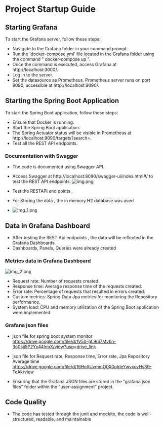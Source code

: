 # Project Startup Guide

## Starting Grafana

To start the Grafana server, follow these steps:
  - Navigate to the Grafana folder in your command prompt.
  - Run the 'docker-compose.yml' file located in the Grafana folder using the command " docker-compose up ".
  - Once the command is executed, access Grafana at http://localhost:3000/.
  - Log in to the server.
  - Set the datasource as Prometheus. Prometheus server runs on port 9090, accessible at http://localhost:9090/.


## Starting the Spring Boot Application

To start the Spring Boot application, follow these steps:

 - Ensure that Docker is running.
 - Start the Spring Boot application.
 - The Spring Actuator status will be visible in Prometheus at http://localhost:9090/targets?search=. 
 - Test all the REST API endpoints.

### Documentation with Swagger
 - The code is documented using Swagger API. 
 - Access Swagger at http://localhost:8080/swagger-ui/index.html#/ to test the REST API endpoints.
![img.png](img.png)
 - Test the RESTAPI end points ,

 - For Storing the data , the in memory H2 database was used
 - ![img_1.png](img_1.png)

## Data in Grafana Dashboard

 - After testing the REST Api endpoints , the data will be reflected in the Grafana Dashboards.
 - Dashboards, Panels, Queries were already created 

### Metrics data in Grafana Dashboard
![img_2.png](img_2.png)

  - Request rate: Number of requests created.
  - Response time: Average response time of the requests created.
  - Error rate: Percentage of requests that resulted in errors created.
  - Custom metrics: Spring Data Jpa metrics for monitoring the Repository performance.
  - System load: CPU and memory utilization of the Spring Boot application were implemented

### Grafana json files

- json file for spring boot system monitor
https://drive.google.com/file/d/1V50-gL9rij7Mvbn-3o0sjj5P2Yx44hmX/view?usp=drive_link


- json file for Request rate, Response time, Error rate, Jpa Repository Average time
  https://drive.google.com/file/d/16HnAUvmmO0X0pIrleYwvxcvHs39-TeAk/view

- Ensuring that the Grafana JSON files are stored in the "grafana json files" folder within the "user-assignment" project.

## Code Quality 

 - The code has tested through the junit and mockito, the code is well-structured, readable, and maintainable